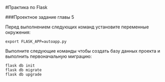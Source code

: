 #Практика по Flask

###Проектное задание главы 5

Перед выполнением следующих команд установите переменные окружения:

    export FLASK_APP=autoapp.py

Выполните следующие команды чтобы создать базу данных проекта и выполнить первоначальную миграцию:

    flask db init
    flask db migrate
    flask db upgrade

